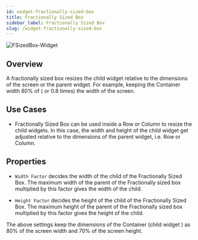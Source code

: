 ```yaml
---
id: widget-fractionally-sized-box
title: Fractionally Sized Box
sidebar_label: Fractionally Sized Box
slug: /widget-fractionally-sized-box
---
```



![FSizedBox-Widget](/img/Widget-FSizedBox-1.png)


##  Overview

A fractionally sized box resizes the child widget relative to the dimensions of the screen or the parent widget. For example, keeping the Container width 80% of ( or 0.8 times) the width of the screen.

## Use Cases

* Fractionally Sized Box can be used inside a Row or Column to resize the child widgets. In this case, the width and height of the child widget get adjusted relative to the dimensions of the parent widget, i.e. Row or Column.

##  Properties
 
* `Width Factor` decides the width of the child of the Fractionally Sized Box. The maximum width of the parent of the Fractionally sized box multiplied by this factor gives the width of the child.

* `Height Factor` decides the height of the child of the Fractionally Sized Box. The maximum height of the parent of the Fractionally sized box multiplied by this factor gives the height of the child.

The above settings keep the dimensions of the Container (child widget ) as 80% of the screen width and 70% of the screen height.